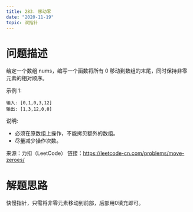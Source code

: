 ```yaml
---
title: 283. 移动零
date: "2020-11-19"
topic: 双指针
---
```


# 问题描述 

给定一个数组 nums，编写一个函数将所有 0 移动到数组的末尾，同时保持非零元素的相对顺序。

示例 1:

```
输入: [0,1,0,3,12]
输出: [1,3,12,0,0]
```

说明:

- 必须在原数组上操作，不能拷贝额外的数组。
- 尽量减少操作次数。

来源：力扣（LeetCode）
链接：https://leetcode-cn.com/problems/move-zeroes/


# 解题思路

快慢指针，只需将非零元素移动到前部，后部用0填充即可。

